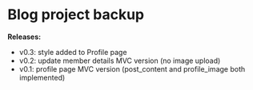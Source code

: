 # Blog project backup

**Releases:**
- v0.3: style added to Profile page
- v0.2: update member details MVC version (no image upload)
- v0.1: profile page MVC version (post_content and profile_image both implemented)